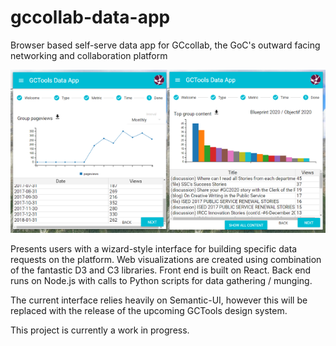 # gccollab-data-app
Browser based self-serve data app for GCcollab, the GoC's outward facing networking and collaboration platform

<p align="center">
    <img src="images/data-app-screens.png?raw=true">
</p>

Presents users with a wizard-style interface for building specific data requests on the platform. Web visualizations are created using combination of the fantastic D3 and C3 libraries. Front end is built on React. Back end runs on Node.js with calls to Python scripts for data gathering / munging.

The current interface relies heavily on Semantic-UI, however this will be replaced with the release of the upcoming GCTools design system.

This project is currently a work in progress.